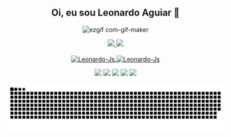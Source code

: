 ## <div align="center">  Oi, eu sou Leonardo Aguiar 👋
     
      
          
          
          
<div align="center">
    
![ezgif com-gif-maker](https://user-images.githubusercontent.com/101607227/162648189-bad37d5f-0fb9-4fed-8f4d-1c0913a2c09e.gif)
  
   <div align="center">
    <a href="https://github.com/Leonardo12356"><img height="130em" src="https://github-readme-stats.vercel.app/api?username=Leonardo12356&show_icons=true&theme=vision-friendly-dark&include_all_commits=true&count_private=true"/>
      <img height="130em" src="https://github-readme-stats.vercel.app/api/top-langs/?username=Leonardo12356&layout=compact&langs_count=16&theme=vision-friendly-dark"/>
      <div>
   
  <div style="display: inline_block"><br>
  <img align="center" alt="Leonardo-Js" height="50" width="60" src="https://cdn.jsdelivr.net/gh/devicons/devicon/icons/postgresql/postgresql-original-wordmark.svg"/>
  <img align="center" alt="Leonardo-Js" height="50" width="60" src="https://cdn.jsdelivr.net/gh/devicons/devicon/icons/java/java-original-wordmark.svg"/>      
  </div>
  
   <a href="https://open.spotify.com/user/xxxleonardoxxx?si=87fb115524414122" target="_blank"><img src="https://img.shields.io/badge/Spotify-1ED760?&style=for-the-badge&logo=spotify&logoColor=white" target="_blank"></a> 
   <a href="https://leonardoaguiar1235@gmail.com" target="_blank"> <img src="https://img.shields.io/badge/Gmail-D14836?style=for-the-badge&logo=gmail&logoColor=white" target="_blank"></a> 
   <a href="https://www.facebook.com/leonardo.aguiar.71" target="_blank"> <img src="https://img.shields.io/badge/Facebook-1877F2?style=for-the-badge&logo=facebook&logoColor=white" target="_blank"></a> 
  <a href="https://www.instagram.com/leonardoaguiar71/" target="_blank"><img src="https://img.shields.io/badge/Instagram-E4405F?style=for-the-badge&logo=instagram&logoColor=white" target="_blank"></a>
    <a href="https://www.linkedin.com/in/leonardo-aguiar-56a9b4202/" target="_blank"><img src="https://img.shields.io/badge/LinkedIn-0077B5?style=for-the-badge&logo=linkedin&logoColor=white" target="_blank"></a>
   
   
 ![Snake animation](https://github.com/Leonardo12356/Leonardo12356/blob/output/github-contribution-grid-snake.svg)

    
   
